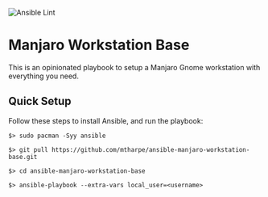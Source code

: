 ![Ansible Lint](https://github.com/mtharpe/ansible-manjaro-workstation-base/workflows/Ansible%20Lint/badge.svg)

# Manjaro Workstation Base

This is an opinionated playbook to setup a Manjaro Gnome workstation with everything you need.

## Quick Setup

Follow these steps to install Ansible, and run the playbook:

```
$> sudo pacman -Syy ansible

$> git pull https://github.com/mtharpe/ansible-manjaro-workstation-base.git

$> cd ansible-manjaro-workstation-base

$> ansible-playbook --extra-vars local_user=<username>

```